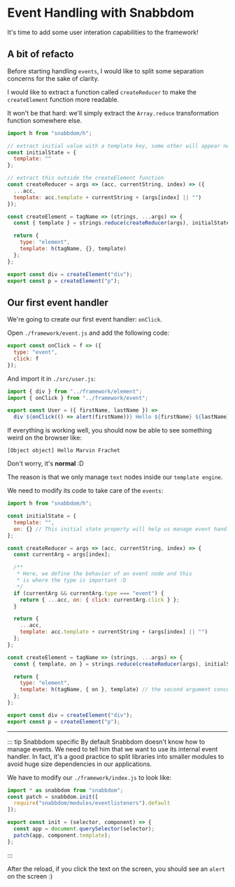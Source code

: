 # Event Handling with Snabbdom

It's time to add some user interation capabilities to the framework!

## A bit of refacto

Before starting handling `events`, I would like to split some separation concerns for the sake of clarity.

I would like to extract a function called `createReducer` to make the `createElement` function more readable.

It won't be that hard: we'll simply extract the `Array.reduce` transformation function somewhere else.

```javascript
import h from "snabbdom/h";

// extract initial value with a template key, some other will appear next ;)
const initialState = {
  template: ""
};

// extract this outside the createElement function
const createReducer = args => (acc, currentString, index) => ({
  ...acc,
  template: acc.template + currentString + (args[index] || "")
});

const createElement = tagName => (strings, ...args) => {
  const { template } = strings.reduce(createReducer(args), initialState);

  return {
    type: "element",
    template: h(tagName, {}, template)
  };
};

export const div = createElement("div");
export const p = createElement("p");
```

## Our first event handler

We're going to create our first event handler: `onClick`.

Open `./framework/event.js` and add the following code:

```javascript
export const onClick = f => ({
  type: "event",
  click: f
});
```

And import it in `./src/user.js`:

```javascript
import { div } from "../framework/element";
import { onClick } from "../framework/event";

export const User = ({ firstName, lastName }) =>
  div`${onClick(() => alert(firstName))} Hello ${firstName} ${lastName}`;
```

If everything is working well, you should now be able to see something weird on the browser like:

```
[Object object] Hello Marvin Frachet
```

Don't worry, it's **normal** :D

The reason is that we only manage `text` nodes inside our `template engine`.

We need to modify its code to take care of the `events`:

```javascript
import h from "snabbdom/h";

const initialState = {
  template: "",
  on: {} // This initial state property will help us manage event handlers in template literals
};

const createReducer = args => (acc, currentString, index) => {
  const currentArg = args[index];

  /**
   * Here, we define the behavior of an event node and this
   * is where the type is important :D
   */
  if (currentArg && currentArg.type === "event") {
    return { ...acc, on: { click: currentArg.click } };
  }

  return {
    ...acc,
    template: acc.template + currentString + (args[index] || "")
  };
};

const createElement = tagName => (strings, ...args) => {
  const { template, on } = strings.reduce(createReducer(args), initialState);

  return {
    type: "element",
    template: h(tagName, { on }, template) // the second argument concerns attributes, properties and events
  };
};

export const div = createElement("div");
export const p = createElement("p");
```

---

::: tip Snabbdom specific
By default Snabbdom doesn't know how to manage events. We need to tell him that we want to use its internal event handler.
In fact, it's a good practice to split libraries into smaller modules to avoid huge size dependencies in our applications.

We have to modify our `./framework/index.js` to look like:

```javascript
import * as snabbdom from "snabbdom";
const patch = snabbdom.init([
  require("snabbdom/modules/eventlisteners").default
]);

export const init = (selector, component) => {
  const app = document.querySelector(selector);
  patch(app, component.template);
};
```

:::

After the reload, if you click the text on the screen, you should see an `alert` on the screen :)

